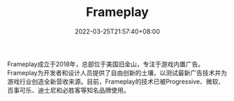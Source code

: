 ﻿---
weight: 
title: "Frameplay"
description: "Frameplay成立于2018年，总部位于美国旧金山，专注于游戏内置广告。Frameplay为开发者和设计人员提供了自由创新的土壤，以测试最新广告技术并为游戏行业创造全新营收来源。目前，Frameplay的技术已被Progressive、微软、百事可乐、迪士尼和必胜客等知名品牌使用。  "
date: 2022-03-25T21:57:40+08:00
lastmod: 2022-03-25T16:45:40+08:00
draft: false
authors: ["Metabd"]
featuredImage: "163.jpg"
link: "https://www.frameplay.gg/"
tags: ["Frameplay","元广告"]
categories: ["navigation"]
navigation: ["元广告"]
lightgallery: true
toc: true
pinned: false
recommend: false
recommend1: false
---
Frameplay成立于2018年，总部位于美国旧金山，专注于游戏内置广告。Frameplay为开发者和设计人员提供了自由创新的土壤，以测试最新广告技术并为游戏行业创造全新营收来源。目前，Frameplay的技术已被Progressive、微软、百事可乐、迪士尼和必胜客等知名品牌使用。  
